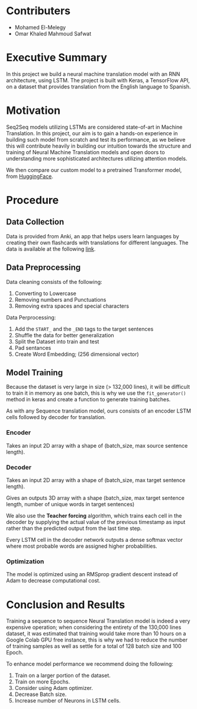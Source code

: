# Contributers
* Mohamed El-Melegy
* Omar Khaled Mahmoud Safwat

# Executive Summary 
In this project we build a neural machine translation model with an RNN architecture, using LSTM. The project is built with Keras, a TensorFlow API, on a dataset that provides translation from the English language to Spanish.
# Motivation
Seq2Seq models utilizing LSTMs are considered state-of-art in Machine Translation. In this project, our aim is to gain a hands-on experience in building such model from scratch and test its performance, as we believe this will contribute heavily in building our intuition towards the structure and training of Neural Machine Translation models and open doors to understanding more sophisticated architectures utilizing attention models.


We then compare our custom model to a pretrained Transformer model, from [HuggingFace](https://huggingface.co/Helsinki-NLP/opus-mt-en-es).
# Procedure
## Data Collection
Data is provided from Anki, an app that helps users learn languages by creating their own flashcards with translations for different languages. The data is available at the following [link](https://www.manythings.org/anki/).
## Data Preprocessing
Data cleaning consists of the following:
1. Converting to Lowercase
2. Removing numbers and Punctuations
3. Removing extra spaces and special characters

Data Perprocessing:
1. Add the `START_` and the `_END` tags to the target sentences
1. Shuffle the data for better generalization
2. Split the Dataset into train and test
3. Pad sentances
4. Create Word Embedding; (256 dimensional vector)

## Model Training
Because the dataset is very large in size (> 132,000 lines), it will be difficult to train it in memory as one batch, this is why we use the `fit_generator()` method in keras and create a function to generate training batches.


As with any Sequence translation model, ours consists of an encoder LSTM cells followed by decoder for translation. 


### Encoder
Takes an input 2D array with a shape of (batch_size, max source sentence length).

### Decoder
Takes an input 2D array with a shape of (batch_size, max target sentence length).

Gives an outputs 3D array with a shape (batch_size, max target sentence length, number of unique words in target sentences)

We also use the **Teacher forcing** algorithm, which trains each cell in the decoder by supplying the actual value of the previous timestamp as input rather than the predicted output from the last time step.


Every LSTM cell in the decoder network outputs a dense softmax vector where most probable words are assigned higher probabilities.

### Optimization
The model is optimized using an RMSprop gradient descent instead of Adam to decrease computational cost.

# Conclusion and Results
Training a sequence to sequence Neural Translation model is indeed a very expensive operation; when considering the entirety of the 130,000 lines dataset, it was estimated that training would take more than 10 hours on a Google Colab GPU free instance, this is why we had to reduce the number of training samples as well as settle for a total of 128 batch size and 100 Epoch.


To enhance model performance we recommend doing the following:
1. Train on a larger portion of the dataset.
2. Train on more Epochs.
3. Consider using Adam optimizer.
4. Decrease Batch size.
5. Increase number of Neurons in LSTM cells.
